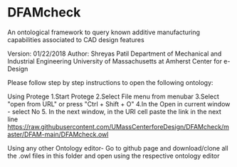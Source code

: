 # DFAMcheck
An ontological framework to query known additive manufacturing capabilities associated to CAD design features 


Version: 01/22/2018
Author: Shreyas Patil
Department of Mechanical and Industrial Engineering
University of Massachusetts at Amherst
Center for e-Design

Please follow step by step instructions to open the following ontology:

Using Protege
1.Start Protege
2.Select File menu from menubar
3.Select "open from URL" or press "Ctrl + Shift + O"
4.In the Open in current window - select No
5. In the next window, in the URI cell paste the link in the next line
https://raw.githubusercontent.com/UMassCenterforeDesign/DFAMcheck/master/DFAM-main/DFAMcheck.owl


Using any other Ontology editor-
Go to github page and download/clone all the .owl files in this folder and open using the respective ontology editor
